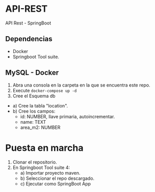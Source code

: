 # API-REST 

API Rest - SpringBoot


## Dependencias

- Docker
- Springboot Tool suite.

## MySQL - Docker

1) Abra una consola en la carpeta en la que se encuentra este repo.
2) Execute `docker-compose up -d`
3) Cree el Esquema db
- a) Cree la tabla "location".
- b) Cree los campos:
    - id: NUMBER, llave primaria, autoincrementar.
    - name: TEXT
    - area_m2: NUMBER
    
# Puesta en marcha

1) Clonar el repositorio.
2) En Springboot Tool suite 4:
    - a) Importar proyecto maven.
    - b) Seleccionar el repo descargado.
    - c) Ejecutar como SpringBoot App

  
